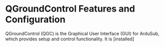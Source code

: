 # QGroundControl Features and Configuration

QGroundControl (QGC) is the Graphical User Interface (GUI) for ArduSub, which provides setup and control functionality. It is [installed]
